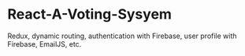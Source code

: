 # React-A-Voting-Sysyem
Redux, dynamic routing, authentication with Firebase, user profile with Firebase, EmailJS, etc.
